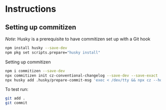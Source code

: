 # Instructions

## Setting up commitizen

*Note*: Husky is a prerequisite to have commitizen set up with a Git hook

```sh
npm install husky --save-dev
npm pkg set scripts.prepare="husky install"
```

Setting up commitizen

```sh
npm i commitizen --save-dev 
npx commitizen init cz-conventional-changelog --save-dev --save-exact
npx husky add .husky/prepare-commit-msg 'exec < /dev/tty && npx cz --hook || true'
```

To test run:

```sh
git add .
git commit
```